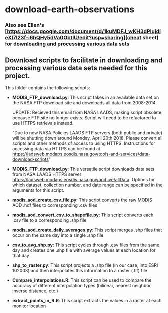 # download-earth-observations

### Also see Ellen's [https://docs.google.com/document/d/1kuMDFJ_wKH3dPIujdieXl7l23f-i6hQHy5dVa0ObtIU/edit?usp=sharing](cheat sheet) for downloading and processing various data sets

## Download scripts to facilitate in downloading and processing various data sets needed for this project.

This folder contains the following scripts:
* **MODIS_FTP_download.py**: This script takes in an available data set on the NASA FTP download site and downloads all data from 2008-2014.

    UPDATE: Recieved this email from NASA LAADS, making script obsolete because FTP site no longer exists. Script will need
    to be refactored to use HTTPS retrievals instead.
    
    "Due to new NASA Policies LAADS FTP servers (both public and private) will be shutting down around Monday, April 20th 2018. 
    Please convert all scripts and other methods of access to using HTTPS. Instructions for accessing data via HTTPS can 
    be found at https://ladsweb.modaps.eosdis.nasa.gov/tools-and-services/data-download-scripts"

* **MODIS_FTP_download.py**:
This versatile script downloads data sets from NASA LAADS HTTPS server: https://ladsweb.modaps.eosdis.nasa.gov/archive/allData.
Options for which dataset, collection number, and date range can be specified in the arguments for this script.

* **modis_aod_create_csv_file.py**: This script converts the raw MODIS AOD .hdf files to corresponding .csv files

* **modis_aod_convert_csv_to_shapefile.py**: This script converts each .csv file to a corresponding .shp file

* **modis_aod_create_daily_averages.py**: This script merges .shp files that occur on the same day into a single .shp file

* **csv_to_avg_shp.py**: This script cycles through .csv files from the same day and creates one .shp file with average values at each location for that day

* **shp_to_raster.py**: This script projects a .shp file (in our case, into ESRI 102003) and then interpolates this information to a raster (.tif) file

* **Compare_interpolations.R**: This script can be used to compare the accuracy of different interpolation types (bilinear, nearest neighbor, inverse distance, etc.)

* **extract_points_in_R.R**: This script extracts the values in a raster at each monitor location


